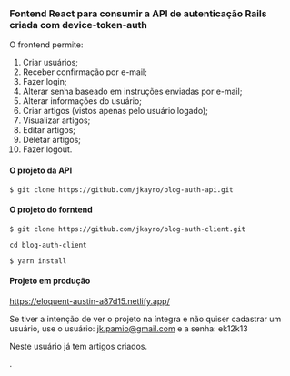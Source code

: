 ### Fontend React para consumir a API de autenticação Rails criada com device-token-auth

O frontend permite:

1. Criar usuários;
2. Receber confirmação por e-mail;
3. Fazer login;
4. Alterar senha baseado em instruções enviadas por e-mail;
5. Alterar informações do usuário;
6. Criar artigos (vistos apenas pelo usuário logado);
7. Visualizar artigos;
8. Editar artigos;
9. Deletar artigos;
10. Fazer logout. 

#### O projeto da API

`$ git clone https://github.com/jkayro/blog-auth-api.git`

#### O projeto do forntend

`$ git clone https://github.com/jkayro/blog-auth-client.git`

`cd blog-auth-client`

`$ yarn install`

#### Projeto em produção

<https://eloquent-austin-a87d15.netlify.app/>

Se tiver a intenção de ver o projeto na íntegra e não quiser cadastrar
um usuário, use o usuário: jk.pamio@gmail.com e a senha: ek12k13

Neste usuário já tem artigos criados.

.